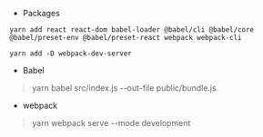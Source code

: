 * Packages
```
yarn add react react-dom babel-loader @babel/cli @babel/core @babel/preset-env @babel/preset-react webpack webpack-cli

yarn add -D webpack-dev-server
```

* Babel
> yarn babel src/index.js --out-file public/bundle.js

* webpack
> yarn webpack serve --mode development